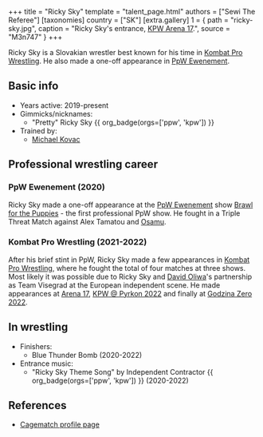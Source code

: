 +++
title = "Ricky Sky"
template = "talent_page.html"
authors = ["Sewi The Referee"]
[taxonomies]
country = ["SK"]
[extra.gallery]
1 = { path = "ricky-sky.jpg", caption = "Ricky Sky's entrance, [KPW Arena 17](@/e/kpw/2021-08-21-kpw-arena-17-odrodzenie.md).", source = "M3n747" }
+++

Ricky Sky is a Slovakian wrestler best known for his time in [Kombat Pro Wrestling](@/o/kpw.md). He also made a one-off appearance in [PpW Ewenement](@/o/ppw.md).

## Basic info

* Years active: 2019-present
* Gimmicks/nicknames:
  - "Pretty" Ricky Sky {{ org_badge(orgs=['ppw', 'kpw']) }}
* Trained by:
  - [Michael Kovac](@/w/michael-kovac.md)

## Professional wrestling career

### PpW Ewenement (2020)

Ricky Sky made a one-off appearance at the [PpW Ewenement](@/o/ppw.md) show [Brawl for the Puppies](@/e/ppw/2020-02-15-ppw-brawl-for-the-puppies.md) - the first professional PpW show. He fought in a Triple Threat Match against Alex Tamatou and [Osamu](@/w/osamu.md).

### Kombat Pro Wrestling (2021-2022)

After his brief stint in PpW, Ricky Sky made a few appearances in [Kombat Pro Wrestling](@/o/kpw.md), where he fought the total of four matches at three shows. Most likely it was possible due to Ricky Sky and [David Oliwa](@/w/david-oliwa.md)'s partnership as Team Visegrad at the European independent scene. He made appearances at [Arena 17](@/e/kpw/2021-08-21-kpw-arena-17-odrodzenie.md), [KPW @ Pyrkon 2022](@/e/kpw/2022-06-18-kpw-pyrkon-2022.md) and finally at [Godzina Zero 2022](@/e/kpw/2022-09-17-kpw-godzina-zero-2022.md).

## In wrestling

* Finishers:
  - Blue Thunder Bomb (2020-2022)
* Entrance music:
  - "Ricky Sky Theme Song" by Independent Contractor
    {{ org_badge(orgs=['ppw', 'kpw']) }} (2020-2022)

## References

* [Cagematch profile page](https://www.cagematch.net/?id=2&nr=24379)
